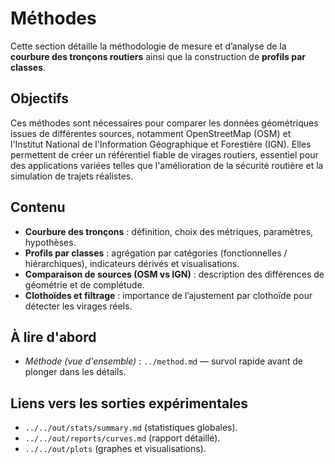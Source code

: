 # Méthodes

Cette section détaille la méthodologie de mesure et d’analyse de la **courbure des tronçons routiers** ainsi que la construction de **profils par classes**.

## Objectifs

Ces méthodes sont nécessaires pour comparer les données géométriques issues de différentes sources, notamment OpenStreetMap (OSM) et l'Institut National de l'Information Géographique et Forestière (IGN). Elles permettent de créer un référentiel fiable de virages routiers, essentiel pour des applications variées telles que l'amélioration de la sécurité routière et la simulation de trajets réalistes.

## Contenu
- **Courbure des tronçons** : définition, choix des métriques, paramètres, hypothèses.
- **Profils par classes** : agrégation par catégories (fonctionnelles / hiérarchiques), indicateurs dérivés et visualisations.
- **Comparaison de sources (OSM vs IGN)** : description des différences de géométrie et de complétude.
- **Clothoïdes et filtrage** : importance de l’ajustement par clothoïde pour détecter les virages réels.

## À lire d'abord
- *Méthode (vue d'ensemble)* : `../method.md` — survol rapide avant de plonger dans les détails.

## Liens vers les sorties expérimentales

- `../../out/stats/summary.md` (statistiques globales).
- `../../out/reports/curves.md` (rapport détaillé).
- `../../out/plots` (graphes et visualisations).
